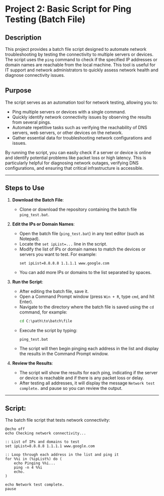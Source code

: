 # Project 2: Basic Script for Ping Testing (Batch File)

## Description
This project provides a batch file script designed to automate network troubleshooting by testing the connectivity to multiple servers or devices. The script uses the `ping` command to check if the specified IP addresses or domain names are reachable from the local machine. This tool is useful for IT support and network administrators to quickly assess network health and diagnose connectivity issues.

## Purpose
The script serves as an automation tool for network testing, allowing you to:
- Ping multiple servers or devices with a single command.
- Quickly identify network connectivity issues by observing the results from several pings.
- Automate repetitive tasks such as verifying the reachability of DNS servers, web servers, or other devices on the network.
- Gather essential data for troubleshooting network configurations and issues.

By running the script, you can easily check if a server or device is online and identify potential problems like packet loss or high latency. This is particularly helpful for diagnosing network outages, verifying DNS configurations, and ensuring that critical infrastructure is accessible.

---

## Steps to Use
1. **Download the Batch File**:
   - Clone or download the repository containing the batch file `ping_test.bat`.
   
2. **Edit the IPs or Domain Names**:
   - Open the batch file (`ping_test.bat`) in any text editor (such as Notepad).
   - Locate the `set ipList=...` line in the script.
   - Modify the list of IPs or domain names to match the devices or servers you want to test. For example:
     ```batch
     set ipList=8.8.8.8 1.1.1.1 www.google.com
     ```
   - You can add more IPs or domains to the list separated by spaces.

3. **Run the Script**:
   - After editing the batch file, save it.
   - Open a Command Prompt window (press `Win + R`, type `cmd`, and hit Enter).
   - Navigate to the directory where the batch file is saved using the `cd` command, for example:
     ```cmd
     cd C:\path\to\batch\file
     ```
   - Execute the script by typing:
     ```cmd
     ping_test.bat
     ```
   - The script will then begin pinging each address in the list and display the results in the Command Prompt window.

4. **Review the Results**:
   - The script will show the results for each ping, indicating if the server or device is reachable and if there is any packet loss or delay.
   - After testing all addresses, it will display the message `Network test complete.` and pause so you can review the output.

---

## Script:
The batch file script that tests network connectivity:

```batch
@echo off
echo Checking network connectivity...

:: List of IPs and domains to test
set ipList=8.8.8.8 1.1.1.1 www.google.com

:: Loop through each address in the list and ping it
for %%i in (%ipList%) do (
    echo Pinging %%i...
    ping -n 4 %%i
    echo.
)

echo Network test complete.
pause
